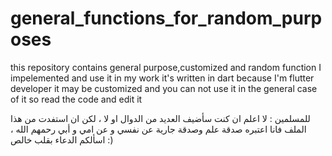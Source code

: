 # general_functions_for_random_purposes
this repository contains general purpose,customized and random function I impelemented and use it in my work 
it's written in dart because I'm flutter developer 
it may be customized and you can not use it in the general case of it so read the code and edit it 

للمسلمين :
لا اعلم ان كنت سأضيف العديد من الدوال او لا ، لكن ان استفدت من هذا الملف فانا اعتبره صدقة علم وصدقة جارية عن نفسي و عن امي و أبي رحمهم الله ، اسألكم الدعاء بقلب خالص :)
